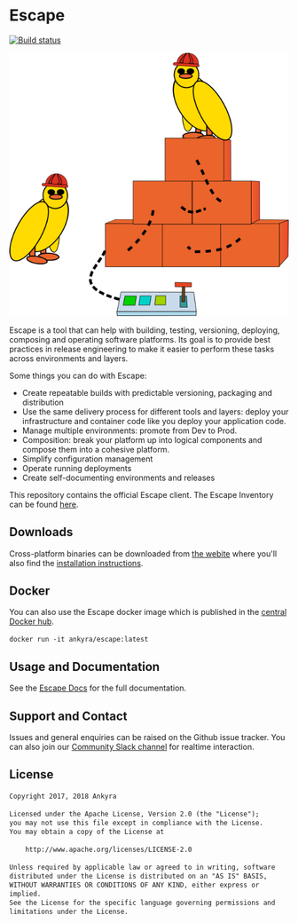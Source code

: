 # Escape 

[![Build status](https://circleci.com/gh/ankyra/escape.svg?style=shield&circle-token=2f7f6d97a01eefe7b3d1967ce11bb183034c963d)](https://circleci.com/gh/ankyra/escape) 

![Escape Logo](/hero.png)

Escape is a tool that can help with building, testing, versioning, deploying,
composing and operating software platforms. Its goal is to provide best
practices in release engineering to make it easier to perform these tasks
across environments and layers. 

Some things you can do with Escape:

* Create repeatable builds with predictable versioning, packaging and distribution 
* Use the same delivery process for different tools and layers: deploy your
  infrastructure and container code like you deploy your application code.
* Manage multiple environments: promote from Dev to Prod.
* Composition: break your platform up into logical components and compose them
  into a cohesive platform.
* Simplify configuration management
* Operate running deployments
* Create self-documenting environments and releases

This repository contains the official Escape client. The Escape Inventory can
be found [here](https://github.com/ankyra/escape-inventory).

## Downloads

Cross-platform binaries can be downloaded from [the
webite](https://escape.ankyra.io/downloads/) where you'll also find the
[installation
instructions](https://escape.ankyra.io/docs/escape-installation/).

## Docker

You can also use the Escape docker image which is published in the [central
Docker hub](https://hub.docker.com/r/ankyra/escape/).

`docker run -it ankyra/escape:latest`

## Usage and Documentation

See the [Escape Docs](https://escape.ankyra.io/docs/) for the full documentation.

## Support and Contact

Issues and general enquiries can be raised on the Github issue tracker. 
You can also join our [Community Slack
channel](https://join.slack.com/t/ankyra-escape/shared_invite/enQtMzI4NDU4NDUwMDk2LTYwNjQ5Nzc1ZThlYTEyMjJkMTYzMDMxNzkxYzg0ZTE3ZjNlNWM2MmExNWFlYzU1NTQ2MTM2NjVlMGI0NjhhMmY)
for realtime interaction.

## License

```
Copyright 2017, 2018 Ankyra

Licensed under the Apache License, Version 2.0 (the "License");
you may not use this file except in compliance with the License.
You may obtain a copy of the License at

    http://www.apache.org/licenses/LICENSE-2.0

Unless required by applicable law or agreed to in writing, software
distributed under the License is distributed on an "AS IS" BASIS,
WITHOUT WARRANTIES OR CONDITIONS OF ANY KIND, either express or implied.
See the License for the specific language governing permissions and
limitations under the License.
```
